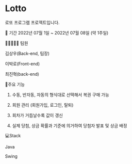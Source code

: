 # Lotto
로또 프로그램 프로젝트입니다.


📆 기간
2022년 07월 1일 ~ 2022년 07월 08일 (약 1주일) 


🧑🏻‍🤝‍🧑🏻 팀원

김상우(Back-end, 팀장)

이박로(Front-end)

최진혁(back-end)


📓주요 기능

1. 수동, 반자동, 자동의 형식대로 선택해서 복권 구매 가능

2. 회원 관리 (회원가입, 로그인, 탈퇴)

3. 회차가 거듭날수록 값이 갱신

4. 실제 당첨, 상금 확률과 기준에 의거하여 당첨자 발표 및 상금 배정




💻Stack

Java

Swing
